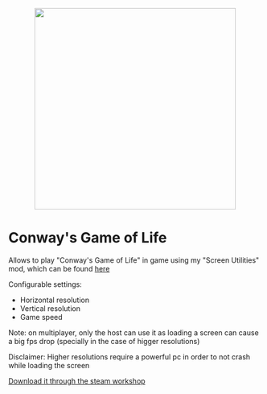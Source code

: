 <p align="center">
    <img src="https://github.com/ALVAROPING1/Trailmaker-mods/blob/master/Conway's%20Game%20of%20Life/preview.png" width="400" height="400" />
</p>

# Conway's Game of Life  

Allows to play "Conway's Game of Life" in game using my "Screen Utilities" mod, which can be found [here](https://github.com/ALVAROPING1/Trailmaker-mods/tree/master/ScreenUtilities)  

Configurable settings:  

- Horizontal resolution  
- Vertical resolution  
- Game speed  

Note: on multiplayer, only the host can use it as loading a screen can cause a big fps drop (specially in the case of higger resolutions)  

Disclaimer: Higher resolutions require a powerful pc in order to not crash while loading the screen  

[Download it through the steam workshop](https://steamcommunity.com/sharedfiles/filedetails/?id=2530508096)
